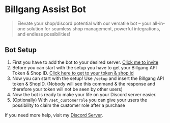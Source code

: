 # Billgang Assist Bot 

> Elevate your shop/discord potential with our versatile bot – your all-in-one solution for seamless shop management, powerful integrations, and endless possibilities!

## Bot Setup

1) First you have to add the bot to your desired server. [Click me to invite](https://discord.com/api/oauth2/authorize?client_id=1208759133868662784&permissions=8&scope=bot+applications.commands)
2) Before you can start with the setup you have to get your Billgang API Token & Shop ID. [Click here to get to your token & shop id](https://dash.billgang.com/developers/api-keys)
3) Now you can start with the setup! Use `/setup` and insert the Billgang API token & ShopID. (Nobody will see this command & the response and therefore your token will not be seen by other users)
4) Now the bot is ready to make your life on your Discord server easier.
5) (Optionally) With `/set_customerrole` you can give your users the possibility to claim the customer role after a purchase



If you need more help, visit my [Discord Server](https://discord.gg/XrshPNYJ7h).














